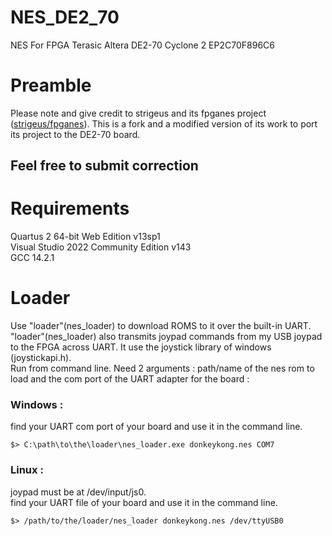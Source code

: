 # NES_DE2_70
NES For FPGA Terasic Altera DE2-70 Cyclone 2 EP2C70F896C6
# Preamble
Please note and give credit to strigeus and its fpganes project ([strigeus/fpganes](https://github.com/strigeus/fpganes)). This is a fork and a modified version of its work to port its project to the DE2-70 board.
## Feel free to submit correction
# Requirements
Quartus 2 64-bit Web Edition v13sp1<br>
Visual Studio 2022 Community Edition v143<br>
GCC 14.2.1
# Loader
Use "loader"(nes_loader) to download ROMS to it over the built-in UART.<br>
"loader"(nes_loader) also transmits joypad commands from my USB joypad to the FPGA across UART. It use the joystick library of windows (joystickapi.h).<br>
Run from command line. Need 2 arguments : path/name of the nes rom to load and the com port of the UART adapter for the board :
### Windows :
find your UART com port of your board and use it in the command line.
```
$> C:\path\to\the\loader\nes_loader.exe donkeykong.nes COM7
```
### Linux :
joypad must be at /dev/input/js0.<br>
find your UART file of your board and use it in the command line.
```
$> /path/to/the/loader/nes_loader donkeykong.nes /dev/ttyUSB0
```
